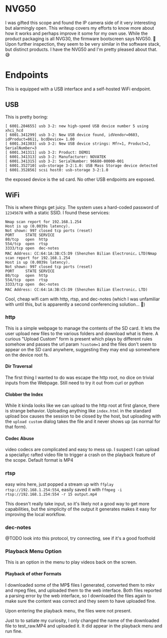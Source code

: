 # NVG50

I was gifted this scope and found the IP camera side of it very interesting but alarmingly open. This writeup covers my efforts to know more about how it works and perhaps improve it some for my own use. While the product packaging is all NVG30, the firmware bootscreen says NVG50. :shrug: Upon further inspection, they seem to be very similar in the software stack, but distinct products. I have the NVG50 and I'm pretty pleased about that. 😅

# Endpoints
This is equipped with a USB interface and a self-hosted WiFi endpoint.

## USB
This is pretty boring:
```
[ 6001.204655] usb 3-2: new high-speed USB device number 5 using xhci_hcd
[ 6001.341299] usb 3-2: New USB device found, idVendor=0603, idProduct=8611, bcdDevice= 1.00
[ 6001.341303] usb 3-2: New USB device strings: Mfr=1, Product=2, SerialNumber=3
[ 6001.341311] usb 3-2: Product: DEMO1
[ 6001.341313] usb 3-2: Manufacturer: NOVATEK
[ 6001.341315] usb 3-2: SerialNumber: 96680-00000-001
[ 6001.352710] usb-storage 3-2:1.0: USB Mass Storage device detected
[ 6001.352856] scsi host0: usb-storage 3-2:1.0
```

the exposed device is the sd card. No other USB endpoints are exposed.

## WiFi
This is where things get juicy. The system uses a hard-coded password of `12345678` with a static SSID. 
I found these services:
```
Nmap scan report for 192.168.1.254
Host is up (0.0039s latency).
Not shown: 997 closed tcp ports (reset)
PORT     STATE SERVICE
80/tcp   open  http
554/tcp  open  rtsp
3333/tcp open  dec-notes
MAC Address: CC:64:1A:3B:C5:D9 (Shenzhen Bilian Electronic，LTD)Nmap scan report for 192.168.1.254
Host is up (0.0039s latency).
Not shown: 997 closed tcp ports (reset)
PORT     STATE SERVICE
80/tcp   open  http
554/tcp  open  rtsp
3333/tcp open  dec-notes
MAC Address: CC:64:1A:3B:C5:D9 (Shenzhen Bilian Electronic，LTD)
```

Cool, cheap wifi cam with http, rtsp, and dec-notes (which I was unfamiliar with until this, but is apparently a second conferencing solution... :shrug:)

### http
This is a simple webpage to manage the contents of the SD card. It lets the user upload new files to the various folders and download what is there. A curious "Upload Custom" form is present which plays by different rules somehow and passes the url param `?custom=1` and the files don't seem to appear on the SD card anywhere, suggesting they may end up somewhere on the device root fs. 

#### Dir Traversal
The first thing I wanted to do was escape the http root, no dice on trivial inputs from the Webpage. Still need to try it out from curl or python

#### Clobber the Index
While it kinda looks like we can upload to the http root at first glance, there is strange behavior. Uploading anything like `index.html` in the standard upload box causes the session to be closed by the host, but uploading with the `upload custom` dialog takes the file and it never shows up (as normal for that form).

#### Codec Abuse
video codecs are complicated and easy to mess up. I suspect I can upload a speciallyc rafted video file to trigger a crash on the playback feature of the scope. Default format is MP4

### rtsp
easy wins here, just popped a stream up with `ffplay rtsp://192.168.1.254:554`, easily saved it with `ffmpeg -i rtsp://192.168.1.254:554 -r 15 output.mp4`

This doesn't really take input, so it's likely not a good way to get more capabilities, but the simplicity of the output it generates makes it easy for improving the local workflow. 

### dec-notes
@TODO look into this protocol, try connecting, see if it's a good foothold

### Playback Menu Option
This is an option in the menu to play videos back on the screen. 
#### Playback of other Formats
I downloaded some of the MP$ files I generated, converted them to mkv and mpeg files, and uploaded them to the web interface. Both files reported a parsing error by the web interface, so I downloaded the files again to make sure the content was correct and they seem to have uploaded fine. 

Upon entering the playback menu, the files were not present. 

Just to to satiate my curiosity, I only changed the name of the downloaded file to test_raw.MP4 and uploaded it. It did appear in the playback menu and run fine. 

